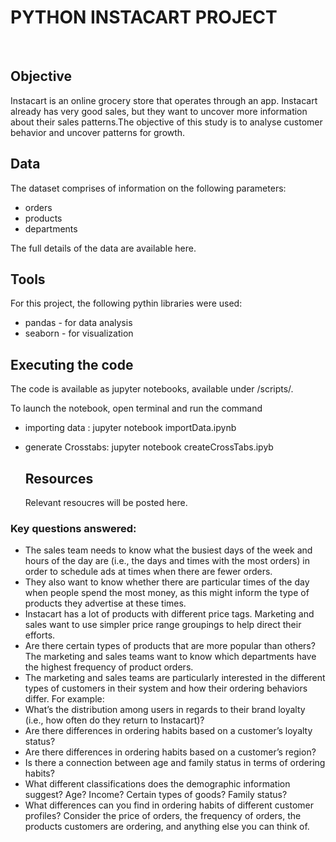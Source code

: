 # PYTHON INSTACART PROJECT
   <br> 

## Objective

Instacart is an online grocery store that operates through an app. Instacart already has very good sales, but they want to uncover more information about their sales patterns.The objective of this study is to analyse customer behavior and uncover patterns for growth.

## Data
 The dataset comprises of information on the following parameters:

 - orders
 - products
 - departments

The full details of the data are available here.

## Tools

For this project, the following pythin libraries were used:

- pandas - for data analysis
- seaborn - for visualization

## Executing the code

The code is available as jupyter notebooks, available under /scripts/.

To launch the notebook, open terminal and run the command

- importing data : jupyter notebook importData.ipynb
- generate Crosstabs: jupyter notebook createCrossTabs.ipyb

  ## Resources

  Relevant resoucres will be posted here.

 
### Key questions answered:

- The sales team needs to know what the busiest days of the week and hours of the day are (i.e., the days and times with the most orders) in order to schedule ads at times when there are fewer orders.
- They also want to know whether there are particular times of the day when people spend the most money, as this might inform the type of products they advertise at these times.
- Instacart has a lot of products with different price tags. Marketing and sales want to use simpler price range groupings to help direct their efforts.
- Are there certain types of products that are more popular than others? The marketing and sales teams want to know which departments have the highest frequency of product orders.
- The marketing and sales teams are particularly interested in the different types of customers in their system and how their ordering behaviors differ. For example:
- What’s the distribution among users in regards to their brand loyalty (i.e., how often do they return to Instacart)?
- Are there differences in ordering habits based on a customer’s loyalty status?
- Are there differences in ordering habits based on a customer’s region?
- Is there a connection between age and family status in terms of ordering habits?
- What different classifications does the demographic information suggest? Age? Income? Certain types of goods? Family status?
- What differences can you find in ordering habits of different customer profiles? Consider the price of orders, the frequency of orders, the products customers are ordering, and anything else you can think of.

